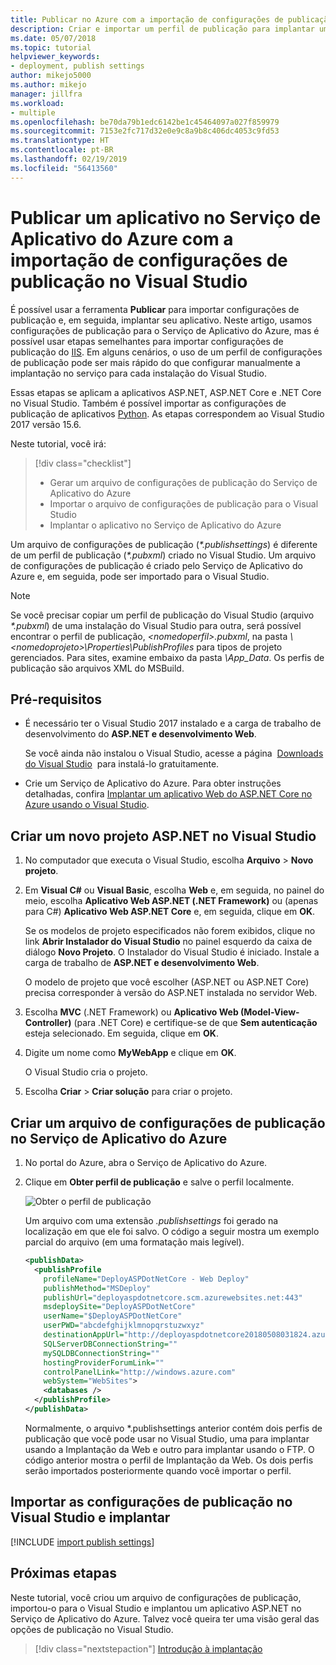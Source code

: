 ```yaml
---
title: Publicar no Azure com a importação de configurações de publicação
description: Criar e importar um perfil de publicação para implantar um aplicativo por meio do Visual Studio no Serviço de Aplicativo do Azure
ms.date: 05/07/2018
ms.topic: tutorial
helpviewer_keywords:
- deployment, publish settings
author: mikejo5000
ms.author: mikejo
manager: jillfra
ms.workload:
- multiple
ms.openlocfilehash: be70da79b1edc6142be1c45464097a027f859979
ms.sourcegitcommit: 7153e2fc717d32e0e9c8a9b8c406dc4053c9fd53
ms.translationtype: HT
ms.contentlocale: pt-BR
ms.lasthandoff: 02/19/2019
ms.locfileid: "56413560"
---
```

# <a name="publish-an-application-to-azure-app-service-by-importing-publish-settings-in-visual-studio"></a>Publicar um aplicativo no Serviço de Aplicativo do Azure com a importação de configurações de publicação no Visual Studio

É possível usar a ferramenta **Publicar** para importar configurações de publicação e, em seguida, implantar seu aplicativo. Neste artigo, usamos configurações de publicação para o Serviço de Aplicativo do Azure, mas é possível usar etapas semelhantes para importar configurações de publicação do [IIS](../deployment/tutorial-import-publish-settings-iis.md). Em alguns cenários, o uso de um perfil de configurações de publicação pode ser mais rápido do que configurar manualmente a implantação no serviço para cada instalação do Visual Studio.

Essas etapas se aplicam a aplicativos ASP.NET, ASP.NET Core e .NET Core no Visual Studio. Também é possível importar as configurações de publicação de aplicativos [Python](../python/publishing-python-web-applications-to-azure-from-visual-studio.md). As etapas correspondem ao Visual Studio 2017 versão 15.6.

Neste tutorial, você irá:

> [!div class="checklist"]
> * Gerar um arquivo de configurações de publicação do Serviço de Aplicativo do Azure
> * Importar o arquivo de configurações de publicação para o Visual Studio
> * Implantar o aplicativo no Serviço de Aplicativo do Azure

Um arquivo de configurações de publicação (*\*.publishsettings*) é diferente de um perfil de publicação (*\*.pubxml*) criado no Visual Studio. Um arquivo de configurações de publicação é criado pelo Serviço de Aplicativo do Azure e, em seguida, pode ser importado para o Visual Studio.

> [!NOTE]
> Se você precisar copiar um perfil de publicação do Visual Studio (arquivo *\*.pubxml*) de uma instalação do Visual Studio para outra, será possível encontrar o perfil de publicação, *\<nomedoperfil\>.pubxml*, na pasta *\\<nomedoprojeto\>\Properties\PublishProfiles* para tipos de projeto gerenciados. Para sites, examine embaixo da pasta *\App_Data*. Os perfis de publicação são arquivos XML do MSBuild.

## <a name="prerequisites"></a>Pré-requisitos

* É necessário ter o Visual Studio 2017 instalado e a carga de trabalho de desenvolvimento do **ASP.NET e desenvolvimento Web**.

    Se você ainda não instalou o Visual Studio, acesse a página  [Downloads do Visual Studio](https://visualstudio.microsoft.com/downloads/?utm_medium=microsoft&utm_source=docs.microsoft.com&utm_campaign=inline+link&utm_content=download+vs2017)  para instalá-lo gratuitamente.

* Crie um Serviço de Aplicativo do Azure. Para obter instruções detalhadas, confira [Implantar um aplicativo Web do ASP.NET Core no Azure usando o Visual Studio](/aspnet/core/tutorials/publish-to-azure-webapp-using-vs).

## <a name="create-a-new-aspnet-project-in-visual-studio"></a>Criar um novo projeto ASP.NET no Visual Studio

1. No computador que executa o Visual Studio, escolha **Arquivo** > **Novo projeto**.

1. Em **Visual C#** ou **Visual Basic**, escolha **Web** e, em seguida, no painel do meio, escolha **Aplicativo Web ASP.NET (.NET Framework)** ou (apenas para C#) **Aplicativo Web ASP.NET Core** e, em seguida, clique em **OK**.

    Se os modelos de projeto especificados não forem exibidos, clique no link **Abrir Instalador do Visual Studio** no painel esquerdo da caixa de diálogo **Novo Projeto**. O Instalador do Visual Studio é iniciado. Instale a carga de trabalho de **ASP.NET e desenvolvimento Web**.

    O modelo de projeto que você escolher (ASP.NET ou ASP.NET Core) precisa corresponder à versão do ASP.NET instalada no servidor Web.

1. Escolha **MVC** (.NET Framework) ou **Aplicativo Web (Model-View-Controller)** (para .NET Core) e certifique-se de que **Sem autenticação** esteja selecionado. Em seguida, clique em **OK**.

1. Digite um nome como **MyWebApp** e clique em **OK**.

    O Visual Studio cria o projeto.

1. Escolha **Criar** > **Criar solução** para criar o projeto.

## <a name="create-the-publish-settings-file-in-azure-app-service"></a>Criar um arquivo de configurações de publicação no Serviço de Aplicativo do Azure

1. No portal do Azure, abra o Serviço de Aplicativo do Azure.

1. Clique em **Obter perfil de publicação** e salve o perfil localmente.

    ![Obter o perfil de publicação](../deployment/media/tutorial-azure-app-service-get-publish-profile.png)

    Um arquivo com uma extensão *.publishsettings* foi gerado na localização em que ele foi salvo. O código a seguir mostra um exemplo parcial do arquivo (em uma formatação mais legível).

    ```xml
    <publishData>
      <publishProfile
        profileName="DeployASPDotNetCore - Web Deploy"
        publishMethod="MSDeploy"
        publishUrl="deployaspdotnetcore.scm.azurewebsites.net:443"
        msdeploySite="DeployASPDotNetCore"
        userName="$DeployASPDotNetCore"
        userPWD="abcdefghijklmnopqrstuzwxyz"
        destinationAppUrl="http://deployaspdotnetcore20180508031824.azurewebsites.net"
        SQLServerDBConnectionString=""
        mySQLDBConnectionString=""
        hostingProviderForumLink=""
        controlPanelLink="http://windows.azure.com"
        webSystem="WebSites">
        <databases />
      </publishProfile>
    </publishData>
    ```
    Normalmente, o arquivo *.publishsettings anterior contém dois perfis de publicação que você pode usar no Visual Studio, uma para implantar usando a Implantação da Web e outro para implantar usando o FTP. O código anterior mostra o perfil de Implantação da Web. Os dois perfis serão importados posteriormente quando você importar o perfil.

## <a name="import-the-publish-settings-in-visual-studio-and-deploy"></a>Importar as configurações de publicação no Visual Studio e implantar

[!INCLUDE [import publish settings](../deployment/includes/import-publish-settings-vs.md)]

## <a name="next-steps"></a>Próximas etapas

Neste tutorial, você criou um arquivo de configurações de publicação, importou-o para o Visual Studio e implantou um aplicativo ASP.NET no Serviço de Aplicativo do Azure. Talvez você queira ter uma visão geral das opções de publicação no Visual Studio.

> [!div class="nextstepaction"]
> [Introdução à implantação](../deployment/deploying-applications-services-and-components.md)
